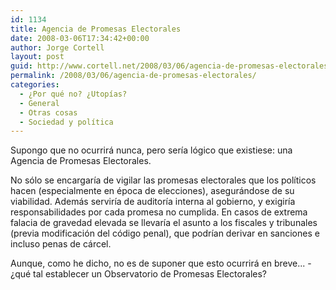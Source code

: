 ```yaml
---
id: 1134
title: Agencia de Promesas Electorales
date: 2008-03-06T17:34:42+00:00
author: Jorge Cortell
layout: post
guid: http://www.cortell.net/2008/03/06/agencia-de-promesas-electorales/
permalink: /2008/03/06/agencia-de-promesas-electorales/
categories:
  - ¿Por qué no? ¿Utopías?
  - General
  - Otras cosas
  - Sociedad y polí­tica
---
```

Supongo que no ocurrirá nunca, pero serí­a lógico que existiese: una Agencia de Promesas Electorales.

No sólo se encargarí­a de vigilar las promesas electorales que los polí­ticos hacen (especialmente en época de elecciones), asegurándose de su viabilidad. Además servirí­a de auditorí­a interna al gobierno, y exigirí­a responsabilidades por cada promesa no cumplida. En casos de extrema falacia de gravedad elevada se llevarí­a el asunto a los fiscales y tribunales (previa modificación del código penal), que podrí­an derivar en sanciones e incluso penas de cárcel.

Aunque, como he dicho, no es de suponer que esto ocurrirá en breve... -¿qué tal establecer un Observatorio de Promesas Electorales?